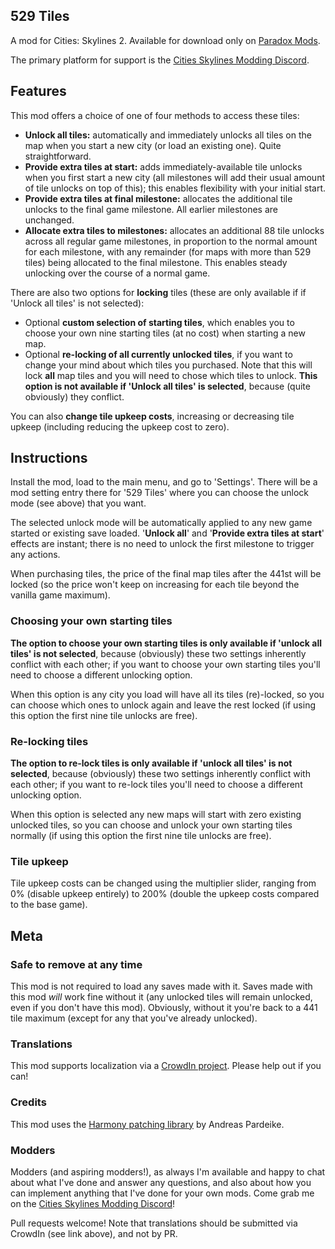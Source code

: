 ## 529 Tiles
A mod for Cities: Skylines 2.  Available for download only on [Paradox Mods](https://mods.paradoxplaza.com/mods/74328/Windows).

The primary platform for support is the [Cities Skylines Modding Discord](https://discord.gg/HTav7ARPs2).

## Features
This mod offers a choice of one of four methods to access these tiles:
- **Unlock all tiles:** automatically and immediately unlocks all tiles on the map when you start a new city (or load an existing one). Quite straightforward.
- **Provide extra tiles at start:** adds immediately-available tile unlocks when you first start a new city (all milestones will add their usual amount of tile unlocks on top of this); this enables flexibility with your initial start.
- **Provide extra tiles at final milestone:** allocates the additional tile unlocks to the final game milestone.  All earlier milestones are unchanged.
- **Allocate extra tiles to milestones:** allocates an additional 88 tile unlocks across all regular game milestones, in proportion to the normal amount for each milestone, with any remainder (for maps with more than 529 tiles) being allocated to the final milestone. This enables steady unlocking over the course of a normal game.

There are also two options for **locking** tiles (these are only available if if 'Unlock all tiles' is not selected):
- Optional **custom selection of starting tiles**, which enables you to choose your own nine starting tiles (at no cost) when starting a new map.
- Optional **re-locking of all currently unlocked tiles**, if you want to change your mind about which tiles you purchased.  Note that this will lock **all** map tiles and you will need to chose which tiles to unlock.  **This option is not available if 'Unlock all tiles' is selected**, because (quite obviously) they conflict.

You can also **change tile upkeep costs**, increasing or decreasing tile upkeep (including reducing the upkeep cost to zero).

## Instructions
Install the mod, load to the main menu, and go to 'Settings'. There will be a mod setting entry there for '529 Tiles' where you can choose the unlock mode (see above) that you want.

The selected unlock mode will be automatically applied to any new game started or existing save loaded. '**Unlock all**' and '**Provide extra tiles at start**' effects are instant; there is no need to unlock the first milestone to trigger any actions.

When purchasing tiles, the price of the final map tiles after the 441st will be locked (so the price won't keep on increasing for each tile beyond the vanilla game maximum).

### Choosing your own starting tiles
**The option to choose your own starting tiles is only available if 'unlock all tiles' is not selected**, because (obviously) these two settings inherently conflict with each other; if you want to choose your own starting tiles you'll need to choose a different unlocking option.

When this option is any city you load will have all its tiles (re)-locked, so you can choose which ones to unlock again and leave the rest locked (if using this option the first nine tile unlocks are free).

### Re-locking tiles
**The option to re-lock tiles is only available if 'unlock all tiles' is not selected**, because (obviously) these two settings inherently conflict with each other; if you want to re-lock tiles you'll need to choose a different unlocking option.

When this option is selected any new maps will start with zero existing unlocked tiles, so you can choose and unlock your own starting tiles normally (if using this option the first nine tile unlocks are free).

### Tile upkeep
Tile upkeep costs can be changed using the multiplier slider, ranging from 0% (disable upkeep entirely) to 200% (double the upkeep costs compared to the base game).

## Meta
### Safe to remove at any time
This mod is not required to load any saves made with it. Saves made with this mod *will* work fine without it (any unlocked tiles will remain unlocked, even if you don't have this mod). Obviously, without it you're back to a 441 tile maximum (except for any that you've already unlocked).

### Translations
This mod supports localization via a [CrowdIn project](https://crowdin.com/project/592-tiles).  Please help out if you can!

### Credits
This mod uses the [Harmony patching library](https://github.com/pardeike/Harmony) by Andreas Pardeike.

### Modders
Modders (and aspiring modders!), as always I'm available and happy to chat about what I've done and answer any questions, and also about how you can implement anything that I've done for your own mods.  Come grab me on the [Cities Skylines Modding Discord](https://discord.gg/HTav7ARPs2)!

Pull requests welcome! Note that translations should be submitted via CrowdIn (see link above), and not by PR.